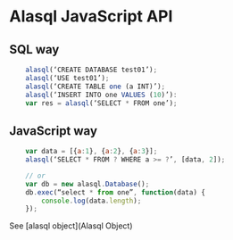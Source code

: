 # Alasql JavaScript API

## SQL way
```js
    alasql(‘CREATE DATABASE test01’);
    alasql(‘USE test01’);
    alasql(‘CREATE TABLE one (a INT)’);
    alasql(‘INSERT INTO one VALUES (10)’):
    var res = alasql(‘SELECT * FROM one’);
```
## JavaScript way
```js
    var data = [{a:1}, {a:2}, {a:3}];
    alasql(‘SELECT * FROM ? WHERE a >= ?’, [data, 2]);

    // or
    var db = new alasql.Database();
    db.exec(“select * from one”, function(data) {
        console.log(data.length);
    });
```

See [alasql object](Alasql Object)

